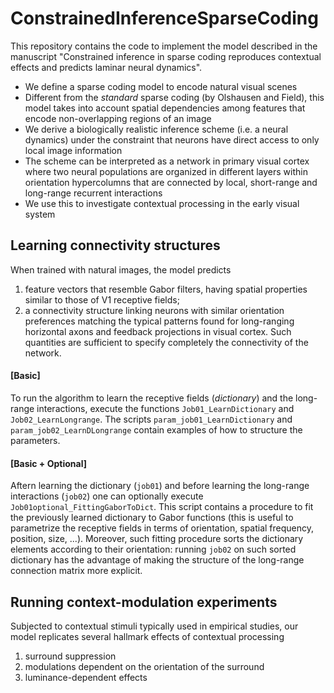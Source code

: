# ConstrainedInferenceSparseCoding
This repository contains the code to implement the model described in the manuscript "Constrained inference in sparse coding reproduces contextual effects and predicts laminar neural dynamics".

- We define a sparse coding model to encode natural visual scenes
- Different from the _standard_ sparse coding (by Olshausen and Field), this model takes into account spatial dependencies among features that encode non-overlapping regions of an image
- We derive a biologically realistic inference scheme (i.e. a neural dynamics) under the constraint that neurons have direct access to only local image information
- The scheme can be interpreted as a network in primary visual cortex where two neural populations are organized in different layers within orientation hypercolumns that are connected by local, short-range and long-range recurrent interactions
- We use this to investigate contextual processing in the early visual system

## Learning connectivity structures 
When trained with natural images, the model predicts
1) feature vectors that resemble Gabor filters, having spatial properties similar to those of V1 receptive fields;
2) a connectivity structure linking neurons with similar orientation preferences matching the typical patterns found for long-ranging horizontal axons and feedback projections in visual cortex.
Such quantities are sufficient to specify completely the connectivity of the network.

#### [Basic]
To run the algorithm to learn the receptive fields (_dictionary_) and the long-range interactions, execute the functions ```Job01_LearnDictionary``` and ```Job02_LearnLongrange```. The scripts ```param_job01_LearnDictionary``` and ```param_job02_LearnDLongrange``` contain examples of how to structure the parameters.

#### [Basic + Optional]
Aftern learning the dictionary (```job01```) and before learning the long-range interactions (```job02```) one can optionally execute ```Job01optional_FittingGaborToDict```. This script contains a procedure to fit the previously learned dictionary to Gabor functions (this is useful to parametrize the receptive fields in terms of orientation, spatial frequency, position, size, ...). Moreover, such fitting procedure sorts the dictionary elements according to their orientation: running ```job02``` on such sorted dictionary has the advantage of making the structure of the long-range connection matrix more explicit.

## Running context-modulation experiments
Subjected to contextual stimuli typically used in empirical studies, our model replicates several hallmark effects of
contextual processing
1) surround suppression
2) modulations dependent on the orientation of the surround
3) luminance-dependent effects
